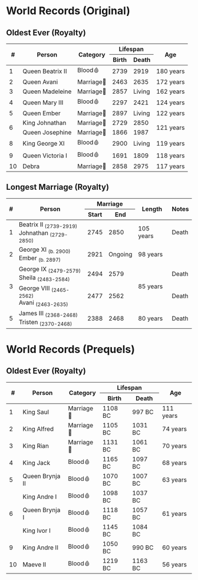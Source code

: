 # World Records (Original)

## Oldest Ever (Royalty)
<table>
  <thead>
    <tr>
      <th rowspan=2>#</th>
      <th rowspan=2>Person</th>
      <th rowspan=2>Category</th>
      <th colspan=2>Lifespan</th>
      <th rowspan=2>Age</th>
    </tr>
    <tr>
      <th>Birth</th>
      <th>Death</th>
    </tr>
  </thead>
  <tbody>
    <tr>
      <td>1</td>
      <td>Queen Beatrix II</td>
      <td>Blood🩸</td>
      <td>2739</td>
      <td>2919</td>
      <td>180 years</td>
    </tr>
    <tr>
      <td>2</td>
      <td>Queen Avani</td>
      <td>Marriage💍</td>
      <td>2463</td>
      <td>2635</td>
      <td>172 years</td>
    </tr>
    <tr>
      <td>3</td>
      <td>Queen Madeleine</td>
      <td>Marriage💍</td>
      <td>2857</td>
      <td>Living</td>
      <td>162 years</td>
    </tr>
    <tr>
      <td>4</td>
      <td>Queen Mary III</td>
      <td>Blood🩸</td>
      <td>2297</td>
      <td>2421</td>
      <td>124 years</td>
    </tr>
    <tr>
      <td>5</td>
      <td>Queen Ember</td>
      <td>Marriage💍</td>
      <td>2897</td>
      <td>Living</td>
      <td>122 years</td>
    </tr>
    <tr>
      <td rowspan=2>6</td>
      <td>King Johnathan</td>
      <td>Marriage💍</td>
      <td>2729</td>
      <td>2850</td>
      <td rowspan=2>121 years</td>
    </tr>
    <tr>
      <td>Queen Josephine</td>
      <td>Marriage💍</td>
      <td>1866</td>
      <td>1987</td>
    </tr>
    <tr>
      <td>8</td>
      <td>King George XI</td>
      <td>Blood🩸</td>
      <td>2900</td>
      <td>Living</td>
      <td>119 years</td>
    </tr>
    <tr>
      <td>9</td>
      <td>Queen Victoria I</td>
      <td>Blood🩸</td>
      <td>1691</td>
      <td>1809</td>
      <td>118 years</td>
    </tr>
    <tr>
      <td>10</td>
      <td>Debra</td>
      <td>Marriage💍</td>
      <td>2858</td>
      <td>2975</td>
      <td>117 years</td>
    </tr>
  </tbody>
</table>

## Longest Marriage (Royalty)
<table>
  <thead>
    <tr>
      <th rowspan=2>#</th>
      <th rowspan=2>Person</th>
      <th colspan=2>Marriage</th>
      <th rowspan=2>Length</th>
      <th rowspan=2>Notes</th>
    </tr>
    <tr>
      <th>Start</th>
      <th>End</th>
    </tr>
  </thead>
  <tbody>
    <tr>
      <td>1</td>
      <td>Beatrix II <sub>(2739-2919)</sub><br> Johnathan <sub>(2729-2850)</sub></td>
      <td>2745</td>
      <td>2850</td>
      <td>105 years</td>
      <td>Death</td>
    </tr>
    <tr>
      <td>2</td>
      <td>George XI <sub>(b. 2900)</sub><br> Ember <sub>(b. 2897)</sub></td>
      <td>2921</td>
      <td>Ongoing</td>
      <td>98 years</td>
      <td></td>
    </tr>
    <tr>
      <td rowspan=2>3</td>
      <td>George IX <sub>(2479-2579)</sub><br> Sheila <sub>(2483-2584)</sub> </td>
      <td>2494</td>
      <td>2579</td>
      <td rowspan=2>85 years</td>
      <td>Death</td>
    </tr>
    <tr>
      <td>George VIII <sub>(2465-2562)</sub><br> Avani <sub>(2463-2635)</sub></td>
      <td>2477</td>
      <td>2562</td>
      <td>Death</td>
    </tr>
    <tr>
      <td>5</td>
      <td>James III <sub>(2368-2468)</sub><br> Tristen <sub>(2370-2468)</sub> </td>
      <td>2388</td>
      <td>2468</td>
      <td>80 years</td>
      <td>Death</td>
    </tr>
  </tbody>
</table>

# World Records (Prequels)

## Oldest Ever (Royalty)
<table>
  <thead>
    <tr>
      <th rowspan=2>#</th>
      <th rowspan=2>Person</th>
      <th rowspan=2>Category</th>
      <th colspan=2>Lifespan</th>
      <th rowspan=2>Age</th>
    </tr>
    <tr>
      <th>Birth</th>
      <th>Death</th>
    </tr>
  </thead>
  <tbody>
    <tr>
      <td>1</td>
      <td>King Saul</td>
      <td>Marriage💍</td>
      <td>1108 BC</td>
      <td>997 BC</td>
      <td>111 years</td>
    </tr>
    <tr>
      <td>2</td>
      <td>King Alfred</td>
      <td>Marriage💍</td>
      <td>1105 BC</td>
      <td>1031 BC</td>
      <td>74 years</td>
    </tr>
    <tr>
      <td>3</td>
      <td>King Rian</td>
      <td>Marriage💍</td>
      <td>1131 BC</td>
      <td>1061 BC</td>
      <td>70 years</td>
    </tr>
    <tr>
      <td>4</td>
      <td>King Jack</td>
      <td>Blood🩸</td>
      <td>1165 BC</td>
      <td>1097 BC</td>
      <td>68 years</td>
    </tr>
    <tr>
      <td>5</td>
      <td>Queen Brynja II</td>
      <td>Blood🩸</td>
      <td>1070 BC</td>
      <td>1007 BC</td>
      <td>63 years</td>
    </tr>
    <tr>
      <td rowspan=3>6</td>
      <td>King Andre I</td>
      <td>Blood🩸</td>
      <td>1098 BC</td>
      <td>1037 BC</td>
      <td rowspan=3>61 years</td>
    </tr>
    <tr>
      <td>Queen Brynja I</td>
      <td>Blood🩸</td>
      <td>1118 BC</td>
      <td>1057 BC</td>
    </tr>
    <tr>
      <td>King Ivor I</td>
      <td>Blood🩸</td>
      <td>1145 BC</td>
      <td>1084 BC</td>
    </tr>
    <tr>
      <td>9</td>
      <td>King Andre II</td>
      <td>Blood🩸</td>
      <td>1050 BC</td>
      <td>990 BC</td>
      <td>60 years</td>
    </tr>
    <tr>
      <td>10</td>
      <td>Maeve II</td>
      <td>Blood🩸</td>
      <td>1219 BC</td>
      <td>1163 BC</td>
      <td>56 years</td>
    </tr>
  </tbody>
</table>
